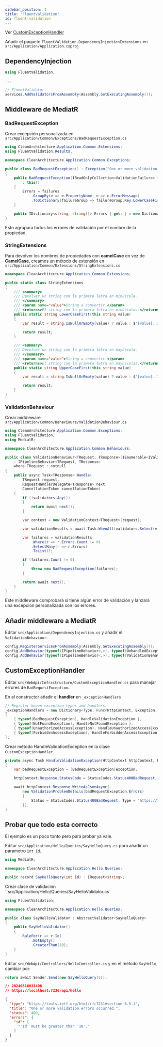 ```yaml
---
sidebar_position: 1
title: "FluentValidation"
id: fluent-validation
---
```


Ver [CustomExceptionHandler](./custom-exception-handler.md)

Añadir el paquete `FluentValidation.DependencyInjectionExtensions` en `src/Application/Application.csproj`

## DependencyInjection

```csharp
using FluentValidation;

...

// FluentValidator.
services.AddValidatorsFromAssembly(Assembly.GetExecutingAssembly());
```

## Middleware de MediatR

### BadRequestException

Crear excepción personalizada en `src/Application/Common/Exceptions/BadRequestException.cs`

```cs
using CleanArchitecture.Application.Common.Extensions;
using FluentValidation.Results;

namespace CleanArchitecture.Application.Common.Exceptions;

public class BadRequestException() : Exception("One or more validation failures have occurred.")
{
    public BadRequestException(IReadOnlyCollection<ValidationFailure> failures)
        : this()
    {
        Errors = failures
            .GroupBy(e => e.PropertyName, e => e.ErrorMessage)
            .ToDictionary(failureGroup => failureGroup.Key.LowerCaseFirst(), failureGroup => failureGroup.ToArray());
    }

    public IDictionary<string, string[]> Errors { get; } = new Dictionary<string, string[]>();
}
```

Esto agrupara todos los errores de validación por el nombre de la propiedad.

### StringExtensions

Para devolver los nombres de propiedades con **camelCase** en vez de **CamelCase**, creamos un método de extensión en
`src/Application/Common/Extensions/StringExtensions.cs`

```cs
namespace CleanArchitecture.Application.Common.Extensions;

public static class StringExtensions
{
    /// <summary>
    /// Devolver un string con la primera letra en minúscula.
    /// </summary>
    /// <param name="value">String a convertir.</param>
    /// <returns>El string con la primera letra en minúsculas.</returns>
    public static string LowerCaseFirst(this string value)
    {
        var result = string.IsNullOrEmpty(value) ? value : $"{value[..1].ToLower()}{value[1..]}";

        return result;
    }

    /// <summary>
    /// Devolver un string con la primera letra en mayúscula.
    /// </summary>
    /// <param name="value">String a convertir.</param>
    /// <returns>El string con la primera letra en mayúsculas.</returns>
    public static string UpperCaseFirst(this string value)
    {
        var result = string.IsNullOrEmpty(value) ? value : $"{value[..1].ToUpper()}{value[1..]}";

        return result;
    }
}
```

### ValidationBehaviour

Crear middleware `src/Application/Common/Behaviours/ValidationBehaviour.cs`

```cs
using CleanArchitecture.Application.Common.Exceptions;
using FluentValidation;
using MediatR;

namespace CleanArchitecture.Application.Common.Behaviours;

public class ValidationBehaviour<TRequest, TResponse>(IEnumerable<IValidator<TRequest>> validators)
    : IPipelineBehavior<TRequest, TResponse>
    where TRequest : notnull
{
    public async Task<TResponse> Handle(
        TRequest request,
        RequestHandlerDelegate<TResponse> next,
        CancellationToken cancellationToken)
    {
        if (!validators.Any())
        {
            return await next();
        }

        var context = new ValidationContext<TRequest>(request);

        var validationResults = await Task.WhenAll(validators.Select(v => v.ValidateAsync(context, cancellationToken)));

        var failures = validationResults
            .Where(r => r.Errors.Count != 0)
            .SelectMany(r => r.Errors)
            .ToList();

        if (failures.Count != 0)
        {
            throw new BadRequestException(failures);
        }

        return await next();
    }
}
```

Este middleware comprobará si tiene algún error de validación y lanzará una excepción personalizada con los errores.

## Añadir middleware a MediatR

Editar `src/Application/DependencyInjection.cs` y añadir el `ValidationBehaviour`.

```cs
config.RegisterServicesFromAssembly(Assembly.GetExecutingAssembly());
config.AddBehavior(typeof(IPipelineBehavior<,>), typeof(UnhandledExceptionBehaviour<,>));
config.AddBehavior(typeof(IPipelineBehavior<,>), typeof(ValidationBehaviour<,>));
```

## CustomExceptionHandler

Editar `src/WebApi/Infrastructure/CustomExceptionHandler.cs` para manejar errores de `BadRequestException`.

En el constructor añadir el **handler** en `_exceptionHandlers`

```cs
// Register known exception types and handlers.
_exceptionHandlers = new Dictionary<Type, Func<HttpContext, Exception, Task>>
{
    { typeof(BadRequestException), HandleValidationException },
    { typeof(NotFoundException), HandleNotFoundException },
    { typeof(UnauthorizedAccessException), HandleUnauthorizedAccessException },
    { typeof(ForbiddenAccessException), HandleForbiddenAccessException }
};
```

Crear método HandleValidationException en la clase `CustomExceptionHandler`.

```cs
private async Task HandleValidationException(HttpContext httpContext, Exception exception)
{
    var badRequestException = (BadRequestException)exception;

    httpContext.Response.StatusCode = StatusCodes.Status400BadRequest;

    await httpContext.Response.WriteAsJsonAsync(
        new ValidationProblemDetails(badRequestException.Errors)
        {
            Status = StatusCodes.Status400BadRequest, Type = "https://tools.ietf.org/html/rfc7231#section-6.5.1"
        });
}
```

## Probar que todo esta correcto

El ejemplo es un poco tonto pero para probar ya vale.

Editar `src/Application/Hello/Queries/SayHelloQuery.cs` para añadir un parametro `int Id`.

```cs
using MediatR;

namespace CleanArchitecture.Application.Hello.Queries;

public record SayHelloQuery(int Id) : IRequest<string>;
```

Crear clase de validación ``src/Application/Hello/Queries/SayHelloValidator.cs`

```cs
using FluentValidation;

namespace CleanArchitecture.Application.Hello.Queries;

public class SayHelloValidator : AbstractValidator<SayHelloQuery>
{
    public SayHelloValidator()
    {
        RuleFor(r => r.Id)
            .NotEmpty()
            .GreaterThan(10);
    }
}
```

Editar `src/WebApi/Controllers/HelloController.cs` y en el método `SayHello`, cambiar por:

```cs
return await Sender.Send(new SayHelloQuery(5));
```

```json
// 20240516033408
// https://localhost:7236/api/hello

{
  "type": "https://tools.ietf.org/html/rfc7231#section-6.5.1",
  "title": "One or more validation errors occurred.",
  "status": 400,
  "errors": {
    "id": [
      "'Id' must be greater than '10'."
    ]
  }
}
```
